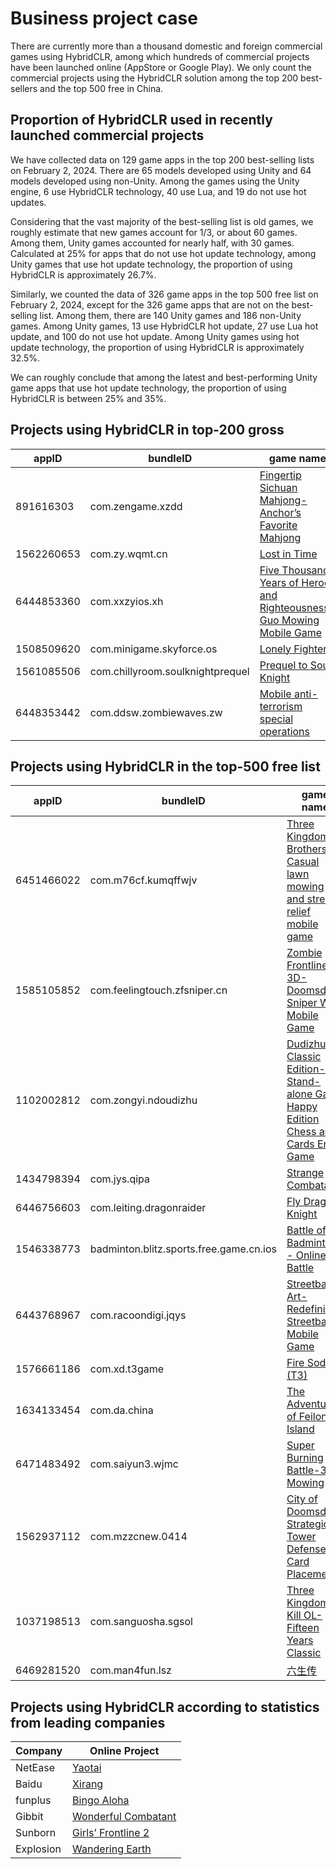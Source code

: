 # Business project case

There are currently more than a thousand domestic and foreign commercial games using HybridCLR, among which hundreds of commercial projects have been launched online (AppStore or Google Play).
We only count the commercial projects using the HybridCLR solution among the top 200 best-sellers and the top 500 free in China.


## Proportion of HybridCLR used in recently launched commercial projects

We have collected data on 129 game apps in the top 200 best-selling lists on February 2, 2024. There are 65 models developed using Unity and 64 models developed using non-Unity.
Among the games using the Unity engine, 6 use HybridCLR technology, 40 use Lua, and 19 do not use hot updates.

Considering that the vast majority of the best-selling list is old games, we roughly estimate that new games account for 1/3, or about 60 games. Among them, Unity games accounted for nearly half, with 30 games.
Calculated at 25% for apps that do not use hot update technology, among Unity games that use hot update technology, the proportion of using HybridCLR is approximately 26.7%.

Similarly, we counted the data of 326 game apps in the top 500 free list on February 2, 2024, except for the 326 game apps that are not on the best-selling list. Among them, there are 140 Unity games and 186 non-Unity games.
Among Unity games, 13 use HybridCLR hot update, 27 use Lua hot update, and 100 do not use hot update.
Among Unity games using hot update technology, the proportion of using HybridCLR is approximately 32.5%.

We can roughly conclude that among the latest and best-performing Unity game apps that use hot update technology, the proportion of using HybridCLR is between 25% and 35%.


## Projects using HybridCLR in top-200 gross


|appID|bundleID|game name|ranking|
|-|-|-|-|
|891616303|com.zengame.xzdd|[Fingertip Sichuan Mahjong-Anchor’s Favorite Mahjong](https://www.qimai.cn/app/rank/appid/891616303/country/cn)|25|
|1562260653|com.zy.wqmt.cn|[Lost in Time](https://www.qimai.cn/app/rank/appid/1562260653/country/cn)|49|
|6444853360|com.xxzyios.xh|[Five Thousand Years of Heroes and Righteousness-Guo Mowing Mobile Game](https://www.qimai.cn/app/rank/appid/6444853360/country/cn)|71|
|1508509620|com.minigame.skyforce.os|[Lonely Fighter](https://www.qimai.cn/app/rank/appid/1508509620/country/cn)|112|
|1561085506|com.chillyroom.soulknightprequel|[Prequel to Soul Knight](https://www.qimai.cn/app/rank/appid/1561085506/country/cn)|144|
|6448353442|com.ddsw.zombiewaves.zw|[Mobile anti-terrorism special operations](https://www.qimai.cn/app/rank/appid/6448353442/country/cn)|171|

## Projects using HybridCLR in the top-500 free list


|appID|bundleID|game name|ranking|
|-|-|-|-|
|6451466022|com.m76cf.kumqffwjv|[Three Kingdoms Brothers-Casual lawn mowing and stress relief mobile game](https://www.qimai.cn/app/rank/appid/6451466022/country/cn)|152|
|1585105852|com.feelingtouch.zfsniper.cn|[Zombie Frontline 3D-Doomsday Sniper War Mobile Game](https://www.qimai.cn/app/rank/appid/1585105852/country/cn)|208|
|1102002812|com.zongyi.ndoudizhu|[Dudizhu Classic Edition-Stand-alone Game Happy Edition Chess and Cards End Game](https://www.qimai.cn/app/rank/appid/1102002812/country/cn)|237|
|1434798394|com.jys.qipa|[Strange Combatant](https://www.qimai.cn/app/rank/appid/1434798394/country/cn)|254|
|6446756603|com.leiting.dragonraider|[Fly Dragon Knight](https://www.qimai.cn/app/rank/appid/6446756603/country/cn)|288|
|1546338773|badminton.blitz.sports.free.game.cn.ios|[Battle of Badminton - Online Battle](https://www.qimai.cn/app/rank/appid/1546338773/country/cn)|300|
|6443768967|com.racoondigi.jqys|[Streetball Art-Redefining Streetball Mobile Game](https://www.qimai.cn/app/rank/appid/6443768967/country/cn)|356|
|1576661186|com.xd.t3game|[Fire Soda (T3)](https://www.qimai.cn/app/rank/appid/1576661186/country/cn)|417|
|1634133454|com.da.china|[The Adventures of Feilong Island](https://www.qimai.cn/app/rank/appid/1634133454/country/cn)|443|
|6471483492|com.saiyun3.wjmc|[Super Burning Battle-3D Mowing](https://www.qimai.cn/app/rank/appid/6471483492/country/cn)|447|
|1562937112|com.mzzcnew.0414|[City of Doomsday-Strategic Tower Defense Card Placement](https://www.qimai.cn/app/rank/appid/1562937112/country/cn)|464|
|1037198513|com.sanguosha.sgsol|[Three Kingdoms Kill OL-Fifteen Years Classic](https://www.qimai.cn/app/rank/appid/1037198513/country/cn)|467|
|6469281520|com.man4fun.lsz|[六生传](https://www.qimai.cn/app/rank/appid/6469281520/country/cn)|490|

## Projects using HybridCLR according to statistics from leading companies



|Company|Online Project|
|-|-|
|NetEase|[Yaotai](https://yaotai.163.com/)|
|Baidu|[Xirang](https://vr.baidu.com/product/xirang)|
|funplus|[Bingo Aloha](https://play.google.com/store/apps/details?id=com.gm11.bingocraze&hl=en_US)|
|Gibbit|[Wonderful Combatant](https://www.qimai.cn/app/rank/appid/1434798394/country/cn)|
|Sunborn|[Girls’ Frontline 2](https://gf2.sunborngame.com/index)|
|Explosion|[Wandering Earth](https://www.taptap.cn/app/275896/topic)|
